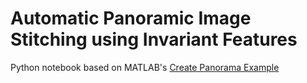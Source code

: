 # Automatic Panoramic Image Stitching using Invariant Features

Python notebook based on MATLAB's [Create Panorama Example](https://www.mathworks.com/help/vision/ug/feature-based-panoramic-image-stitching.html?searchHighlight=panorama&s_tid=doc_srchtitle#FeatureBasedPanoramicImageStitchingExample-1)
